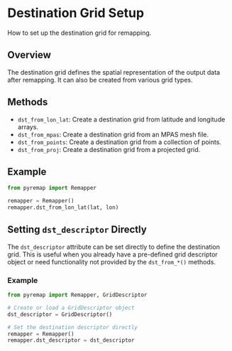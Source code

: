 # Destination Grid Setup

How to set up the destination grid for remapping.

## Overview
The destination grid defines the spatial representation of the output data after remapping. It can also be created from various grid types.

## Methods
- `dst_from_lon_lat`: Create a destination grid from latitude and longitude arrays.
- `dst_from_mpas`: Create a destination grid from an MPAS mesh file.
- `dst_from_points`: Create a destination grid from a collection of points.
- `dst_from_proj`: Create a destination grid from a projected grid.

## Example
```python
from pyremap import Remapper

remapper = Remapper()
remapper.dst_from_lon_lat(lat, lon)
```

## Setting `dst_descriptor` Directly
The `dst_descriptor` attribute can be set directly to define the destination
grid. This is useful when you already have a pre-defined grid descriptor
object or need functionality not provided by the `dst_from_*()` methods.

### Example
```python
from pyremap import Remapper, GridDescriptor

# Create or load a GridDescriptor object
dst_descriptor = GridDescriptor()

# Set the destination descriptor directly
remapper = Remapper()
remapper.dst_descriptor = dst_descriptor
```
